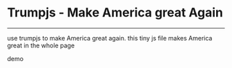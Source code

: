# Trumpjs - Make America great Again

---

use trumpjs to make America great again.
this tiny js file makes America great in the whole page

demo  